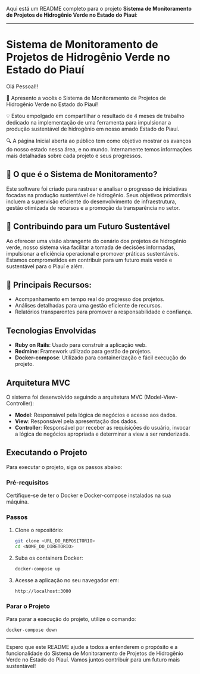 Aqui está um README completo para o projeto **Sistema de Monitoramento de Projetos de Hidrogênio Verde no Estado do Piauí**:

---

# Sistema de Monitoramento de Projetos de Hidrogênio Verde no Estado do Piauí

Olá Pessoal!!

🚀 Apresento a vocês o Sistema de Monitoramento de Projetos de Hidrogênio Verde no Estado do Piauí! 

💡 Estou empolgado em compartilhar o resultado de 4 meses de trabalho dedicado na implementação de uma ferramenta para impulsionar a produção sustentável de hidrogênio em nosso amado Estado do Piauí. 

🔍 A página Inicial aberta ao público tem como objetivo mostrar os avanços do nosso estado nessa área, e no mundo. Internamente temos informações mais detalhadas sobre cada projeto e seus progressos.

## 🌿 O que é o Sistema de Monitoramento?
Este software foi criado para rastrear e analisar o progresso de iniciativas focadas na produção sustentável de hidrogênio. Seus objetivos primordiais incluem a supervisão eficiente do desenvolvimento de infraestrutura, gestão otimizada de recursos e a promoção da transparência no setor.

## 🌱 Contribuindo para um Futuro Sustentável
Ao oferecer uma visão abrangente do cenário dos projetos de hidrogênio verde, nosso sistema visa facilitar a tomada de decisões informadas, impulsionar a eficiência operacional e promover práticas sustentáveis. Estamos comprometidos em contribuir para um futuro mais verde e sustentável para o Piauí e além.

## 🚀 Principais Recursos:
- Acompanhamento em tempo real do progresso dos projetos.
- Análises detalhadas para uma gestão eficiente de recursos.
- Relatórios transparentes para promover a responsabilidade e confiança.

## Tecnologias Envolvidas
- **Ruby on Rails**: Usado para construir a aplicação web.
- **Redmine**: Framework utilizado para gestão de projetos.
- **Docker-compose**: Utilizado para containerização e fácil execução do projeto.

## Arquitetura MVC
O sistema foi desenvolvido seguindo a arquitetura MVC (Model-View-Controller):
- **Model**: Responsável pela lógica de negócios e acesso aos dados.
- **View**: Responsável pela apresentação dos dados.
- **Controller**: Responsável por receber as requisições do usuário, invocar a lógica de negócios apropriada e determinar a view a ser renderizada.

## Executando o Projeto
Para executar o projeto, siga os passos abaixo:

### Pré-requisitos
Certifique-se de ter o Docker e Docker-compose instalados na sua máquina.

### Passos
1. Clone o repositório:
   ```bash
   git clone <URL_DO_REPOSITORIO>
   cd <NOME_DO_DIRETORIO>
   ```

2. Suba os containers Docker:
   ```bash
   docker-compose up
   ```

3. Acesse a aplicação no seu navegador em:
   ```
   http://localhost:3000
   ```

### Parar o Projeto
Para parar a execução do projeto, utilize o comando:
```bash
docker-compose down
```

---

Espero que este README ajude a todos a entenderem o propósito e a funcionalidade do Sistema de Monitoramento de Projetos de Hidrogênio Verde no Estado do Piauí. Vamos juntos contribuir para um futuro mais sustentável!

